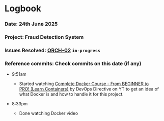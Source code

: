 # Logbook
### Date: 24th June 2025
### Project: Fraud Detection System
### Issues Resolved: [ORCH-02](https://github.com/EsosaOrumwese/fraud-detection-system/issues/23) `in-progress`
### Reference commits: Check commits on this date (if any)

* 9:51am
  * Started watching [Complete Docker Course - From BEGINNER to PRO! (Learn Containers)](https://www.youtube.com/watch?v=RqTEHSBrYFw) by DevOps Directive on YT to get an idea of what Docker is and how to handle it for this project.

* 8:33pm
  * Done watching Docker video
 